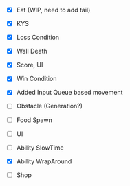 - [x] Eat (WIP, need to add tail)
- [x] KYS
- [x] Loss Condition
- [x] Wall Death
- [x] Score, UI
- [x] Win Condition
- [x] Added Input Queue based movement
- [ ] Obstacle (Generation?)
- [ ] Food Spawn
- [ ] UI
- [ ] Ability SlowTime
- [x] Ability WrapAround
- [ ] Shop











